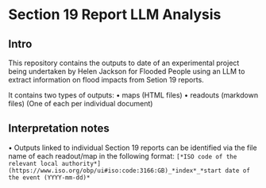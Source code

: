 # Section 19 Report LLM Analysis

## Intro

This repository contains the outputs to date of an experimental project being undertaken by Helen Jackson for Flooded People using an LLM to extract information on flood impacts from Setion 19 reports.

It contains two types of outputs:
• maps (HTML files)
• readouts (markdown files)
(One of each per individual document)

## Interpretation notes
• Outputs linked to individual Section 19 reports can be identified via the file name of each readout/map in the following format:
```[*ISO code of the relevant local authority*](https://www.iso.org/obp/ui#iso:code:3166:GB)_*index*_*start date of the event (YYYY-mm-dd)*```
